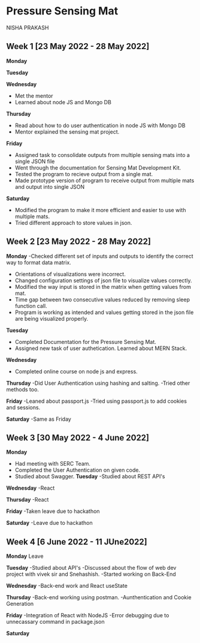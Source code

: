 # Pressure Sensing Mat
NISHA PRAKASH

## Week 1 [23 May 2022 - 28 May 2022]
**Monday**

**Tuesday**

**Wednesday**
- Met the mentor
- Learned about node JS and Mongo DB

**Thursday**
- Read about how to do user authentication in node JS with Mongo DB
- Mentor explained the sensing mat project.

**Friday**
- Assigned task to consolidate outputs from multiple sensing mats into a single JSON file
- Went through the documentation for Sensing Mat Development Kit.
- Tested the program to recieve output from a single mat.
- Made prototype version of program to receive output from multiple mats and output into single JSON

**Saturday**
- Modified the program to make it more efficient and easier to use with multiple mats.
- Tried different approach to store values in json.

## Week 2 [23 May 2022 - 28 May 2022]

**Monday**
-Checked different set of inputs and outputs to identify the correct way to format data matrix.
- Orientations of visualizations were incorrect.
- Changed configuration settings of json file to visualize values correctly.
- Modified the way input is stored in the matrix when getting values from mat.
- Time gap between two consecutive values reduced by removing sleep function call.
- Program is working as intended and values getting stored in the json file are being visualized properly.

**Tuesday**
- Completed Documentation for the Pressure Sensing Mat.
- Assigned new task of user authetication. Learned about MERN Stack.

**Wednesday**
- Completed online course on node js and express.

**Thursday**
-Did User Authentication using hashing and salting.
-Tried other methods too.

**Friday**
-Leaned about passport.js
-Tried using passport.js to add cookies and sessions.

**Saturday**
-Same as Friday


## Week 3  [30 May 2022 - 4 June 2022]
**Monday**
- Had meeting with SERC Team.
- Completed the User Authentication on given code.
- Studied about Swagger.
**Tuesday**
-Studied about REST API's

**Wednesday**
-React

**Thursday**
-React

**Friday**
-Taken leave due to hackathon

**Saturday**
-Leave due to hackathon

## Week 4  [6 June 2022 - 11 JUne2022]
**Monday**
Leave

**Tuesday**
-Studied about API's
-Discussed about the flow of web dev project with vivek sir and Snehashish.
-Started working on Back-End

**Wednesday**
-Back-end work and React useState

**Thursday**
-Back-end working using postman.
-Aunthentication and Cookie Generation

**Friday**
-Integration of React with NodeJS
-Error debugging due to unnecassary command in package.json

**Saturday**
